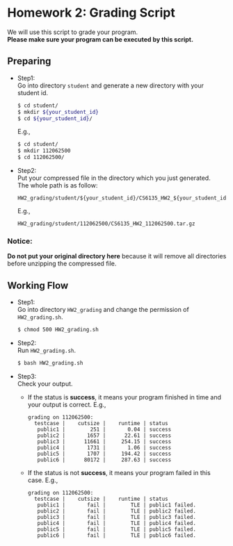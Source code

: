 # Homework 2: Grading Script
We will use this script to grade your program.  
**Please make sure your program can be executed by this script.**

## Preparing
* Step1:  
    Go into directory `student` and generate a new directory with your student id.
    ```sh
    $ cd student/
    $ mkdir ${your_student_id}
    $ cd ${your_student_id}/
    ```

    E.g.,
    ```sh
    $ cd student/
    $ mkdir 112062500
    $ cd 112062500/
    ```

* Step2:  
    Put your compressed file in the directory which you just generated.  
    The whole path is as follow:
    ```
    HW2_grading/student/${your_student_id}/CS6135_HW2_${your_student_id}.tar.gz
    ```

    E.g.,
    ```
    HW2_grading/student/112062500/CS6135_HW2_112062500.tar.gz
    ```

### Notice:
**Do not put your original directory here** because it will remove all directories before unzipping the compressed file.

## Working Flow
* Step1:  
    Go into directory `HW2_grading` and change the permission of `HW2_grading.sh`.
    ```sh
    $ chmod 500 HW2_grading.sh
    ```

* Step2:  
    Run `HW2_grading.sh`.
    ```sh
    $ bash HW2_grading.sh
    ```

* Step3:  
    Check your output.
    * If the status is **success**, it means your program finished in time and your output is correct. E.g.,
        ```
        grading on 112062500:
          testcase |    cutsize |    runtime | status
           public1 |        251 |       0.04 | success
           public2 |       1657 |      22.61 | success
           public3 |      11661 |     254.15 | success
           public4 |       1731 |       1.06 | success
           public5 |       1707 |     194.42 | success
           public6 |      80172 |     287.63 | success
        ```

    * If the status is not **success**, it means your program failed in this case. E.g.,
        ```
        grading on 112062500:
          testcase |    cutsize |    runtime | status
           public1 |       fail |        TLE | public1 failed.
           public2 |       fail |        TLE | public2 failed.
           public3 |       fail |        TLE | public3 failed.
           public4 |       fail |        TLE | public4 failed.
           public5 |       fail |        TLE | public5 failed.
           public6 |       fail |        TLE | public6 failed.
        ```
